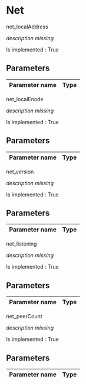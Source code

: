 # Net

net\_localAddress

_description missing_

Is implemented : True

## **Parameters**

| Parameter name | Type |
| :--- | :--- |


net\_localEnode

_description missing_

Is implemented : True

## **Parameters**

| Parameter name | Type |
| :--- | :--- |


net\_version

_description missing_

Is implemented : True

## **Parameters**

| Parameter name | Type |
| :--- | :--- |


net\_listening

_description missing_

Is implemented : True

## **Parameters**

| Parameter name | Type |
| :--- | :--- |


net\_peerCount

_description missing_

Is implemented : True

## **Parameters**

| Parameter name | Type |
| :--- | :--- |


